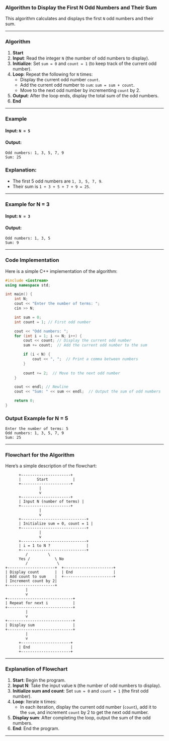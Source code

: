 ### **Algorithm to Display the First N Odd Numbers and Their Sum**

This algorithm calculates and displays the first `N` odd numbers and their sum.

---

### **Algorithm**

1. **Start**
2. **Input**: Read the integer `N` (the number of odd numbers to display).
3. **Initialize**: Set `sum = 0` and `count = 1` (to keep track of the current odd number).
4. **Loop**: Repeat the following for `N` times:
   - Display the current odd number `count`.
   - Add the current odd number to `sum`: `sum = sum + count`.
   - Move to the next odd number by incrementing `count` by 2.
5. **Output**: After the loop ends, display the total sum of the odd numbers.
6. **End**

---

### **Example**

#### **Input**: `N = 5`

#### **Output**:
```
Odd numbers: 1, 3, 5, 7, 9
Sum: 25
```

### **Explanation**:
- The first 5 odd numbers are `1, 3, 5, 7, 9`.
- Their sum is `1 + 3 + 5 + 7 + 9 = 25`.

---

### **Example for N = 3**

#### **Input**: `N = 3`

#### **Output**:
```
Odd numbers: 1, 3, 5
Sum: 9
```

---

### **Code Implementation**

Here is a simple C++ implementation of the algorithm:

```cpp
#include <iostream>
using namespace std;

int main() {
    int N;
    cout << "Enter the number of terms: ";
    cin >> N;

    int sum = 0;
    int count = 1; // First odd number

    cout << "Odd numbers: ";
    for (int i = 1; i <= N; i++) {
        cout << count; // Display the current odd number
        sum += count;  // Add the current odd number to the sum

        if (i < N) {
            cout << ", ";  // Print a comma between numbers
        }
        
        count += 2;  // Move to the next odd number
    }

    cout << endl; // Newline
    cout << "Sum: " << sum << endl;  // Output the sum of odd numbers

    return 0;
}
```

### **Output Example for N = 5**
```
Enter the number of terms: 5
Odd numbers: 1, 3, 5, 7, 9
Sum: 25
```

---

### **Flowchart for the Algorithm**

Here’s a simple description of the flowchart:

```
      +----------------------+
      |       Start           |
      +----------------------+
               |
               v
      +----------------------+
      | Input N (number of terms) |
      +----------------------+
               |
               v
      +-----------------------------+
      | Initialize sum = 0, count = 1 |
      +-----------------------------+
               |
               v
      +-----------------------------+
      | i = 1 to N ?                |
      +-----------------------------+
         /         \
      Yes /           \ No
         /             \
+---------------------+  +----------------------+
| Display count       |  | End                  |
| Add count to sum    |  +----------------------+
| Increment count by 2|
+---------------------+
         |
         v
+-----------------------------+
| Repeat for next i           |
+-----------------------------+
         |
         v
+-----------------------------+
| Display sum                 |
+-----------------------------+
         |
         v
      +----------------------+
      | End                  |
      +----------------------+
```

---

### **Explanation of Flowchart**

1. **Start**: Begin the program.
2. **Input N**: Take the input value `N` (the number of odd numbers to display).
3. **Initialize sum and count**: Set `sum = 0` and `count = 1` (the first odd number).
4. **Loop**: Iterate `N` times:
   - In each iteration, display the current odd number (`count`), add it to the `sum`, and increment `count` by 2 to get the next odd number.
5. **Display sum**: After completing the loop, output the sum of the odd numbers.
6. **End**: End the program.

---
